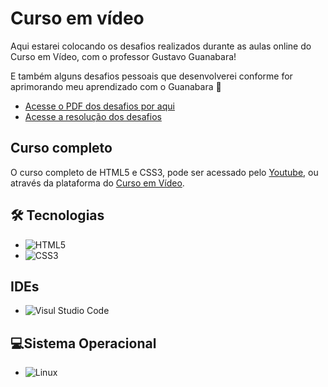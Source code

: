 
# Curso em vídeo

Aqui estarei colocando os desafios realizados durante as aulas online do Curso em Vídeo, com o professor Gustavo Guanabara! 

E também alguns desafios pessoais que desenvolverei conforme for aprimorando meu aprendizado com o Guanabara 🫡

- [Acesse o PDF dos desafios por aqui](https://github.com/esthefani0612/Desafios-do-Curso-em-Video/tree/main/PDF%20dos%20desafios)
- [Acesse a resolução dos desafios](https://github.com/esthefani0612/Desafios-do-Curso-em-Video/tree/main/Resolucao%20dos%20desafios)

## Curso completo
O curso completo de HTML5 e CSS3, pode ser acessado pelo [Youtube](https://www.youtube.com/playlist?list=PLHz_AreHm4dkZ9-atkcmcBaMZdmLHft8n), ou através da plataforma do [Curso em Vídeo](https://www.cursoemvideo.com/).


## 🛠 Tecnologias
* ![HTML5](https://img.shields.io/badge/-HTML5-20232A?logo=html5)
* ![CSS3](https://img.shields.io/badge/-CSS3-007ACC?logo=css3)
  
## IDEs
* ![Visul Studio Code](https://img.shields.io/badge/-VS_Code-007ACC?logo=visual-studio-code)

## 💻Sistema Operacional
* ![Linux](https://img.shields.io/badge/Linux-E34F26?logo=linux&logoColor=black&)



 



